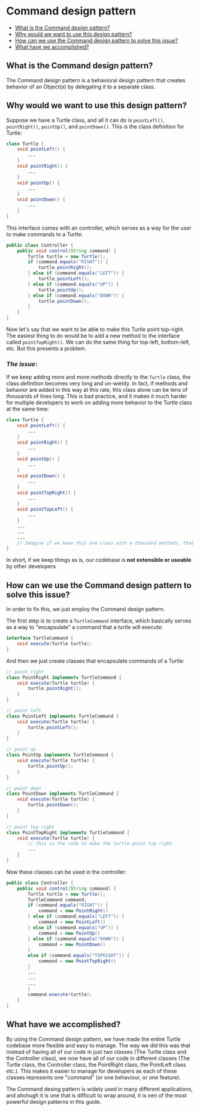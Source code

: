 # Command design pattern

* [What is the Command design pattern?](https://github.com/sidg1215/DesignPatterns/tree/main/Behavioral%20Design%20Patterns/Command%20Design%20Pattern#what-is-the-command-design-pattern)
* [Why would we want to use this design pattern?](https://github.com/sidg1215/DesignPatterns/tree/main/Behavioral%20Design%20Patterns/Command%20Design%20Pattern#why-would-we-want-to-use-it)
* [How can we use the Command design pattern to solve this issue?](https://github.com/sidg1215/DesignPatterns/tree/main/Behavioral%20Design%20Patterns/Command%20Design%20Pattern#how-can-we-use-the-command-design-pattern-to-solve-this-issue)
* [What have we accomplished?](https://github.com/sidg1215/DesignPatterns/tree/main/Behavioral%20Design%20Patterns/Command%20Design%20Pattern#what-have-we-accomplished)
## What is the Command design pattern?
The Command design pattern is a behavioral design pattern that creates behavior of an Object(s) by delegating it to a separate class.

## Why would we want to use this design pattern?
Suppose we have a Turtle class, and all it can do is ```pointLeft()```, ```pointRight()```, ```pointUp()```, and ```pointDown()```. This is the class definition for Turtle:
```java
class Turtle {
    void pointLeft() {
        ...
    }
    void pointRight() {
        ...
    }
    void pointUp() {
        ...
    }
    void pointDown() {
        ...
    }
}
```

This interface comes with an controller, which serves as a way for the user to make commands to a Turtle: 
```java
public class Controller {
    public void control(String command) {
        Turtle turtle = new Turtle();
        if (command.equals("RIGHT")) {
            turtle.pointRight();
        } else if (command.equals("LEFT")) {
            turtle.pointLeft();
        } else if (command.equals("UP")) {
            turtle.pointUp();
        } else if (command.equals("DOWN")) {
            turtle.pointDown();
        }
    }
}
```

Now let's say that we want to be able to make this Turtle point top-right. The easiest thing to do would be to add a new method to the interface called ```pointTopRight()```. We can do the same thing for top-left, bottom-left, etc. But this presents a problem.

### ***The issue***: 
If we keep adding more and more methods directly to the ```Turtle``` class, the class definition becomes very long and un-wieldy. In fact, if methods and behavior are added in this way at this rate, this class alone can be tens of thousands of lines long. This is bad practice, and it makes it much harder for multiple developers to work on adding more behavior to the Turtle class at the same time:

```java
class Turtle {
    void pointLeft() {
        ...
    }
    void pointRight() {
        ...
    }
    void pointUp() {
        ...
    }
    void pointDown() {
        ...
    }
    void pointTopRight() {
        ...
    }
    void pointTopLeft() {
        ...
    }
    ...
    ...
    ...
    // Imagine if we have this one class with a thousand methods, that's not really easy to manage for hundereds of developers
}
```
In short, if we keep things as is, our codebase is __not extensible or useable__ by other developers
## How can we use the Command design pattern to solve this issue?
In order to fix this, we just employ the Command design pattern.

The first step is to create a ```TurtleCommand``` interface, which basically serves as a way to "encapsulate" a command that a turtle will execute:
```java
interface TurtleCommand {
    void execute(Turtle turtle);
}
```

And then we just create classes that encapsulate commands of a Turtle:
```java
// point right
class PointRight implements TurtleCommand {
    void execute(Turtle turtle) {
        turtle.pointRight();
    }
}

// point left
class PointLeft implements TurtleCommand {
    void execute(Turtle turtle) {
        turtle.pointLeft();
    }
}

// point up
class PointUp implements TurtleCommand {
    void execute(Turtle turtle) {
        turtle.pointUp();
    }
}

// point down
class PointDown implements TurtleCommand {
    void execute(Turtle turtle) {
        turtle.pointDown();
    }
}

// point top-right
class PointTopRight implements TurtleCommand {
    void execute(Turtle turtle) {
        // this is the code to make the turtle point top right
        ...
    }
}
```

Now these classes can be used in the controller:
```java
public class Controller {
    public void control(String command) {
        Turtle turtle = new Turtle();
        TurtleCommand command;
        if (command.equals("RIGHT")) {
            command = new PointRight()
        } else if (command.equals("LEFT")) {
            command = new PointLeft()
        } else if (command.equals("UP")) {
            command = new PointUp()
        } else if (command.equals("DOWN")) {
            command = new PointDown()
        }
        else if (command.equals("TOPRIGHT")) {
            command = new PointTopRight()
        }
        ...
        ...
        ...
        }
        command.execute(turtle);
    }
}
```

## What have we accomplished?
By using the Command design pattern, we have made the entire Turtle codebase more flexible and easy to manage. The way we did this was that instead of having all of our code in just two classes (The Turtle class and the Controller class), we now have all of our code in different classes (The Turtle class, the Controller class, the PointRight class, the PointLeft class etc.). This makes it easier to manage for developers as each of these classes represents one "command" (or one behaviour, or one feature).

The Command desing pattern is widely used in many different applications, and altohugh it is one that is difficult to wrap around, it is oen of the most powerful design patterns in this guide.
